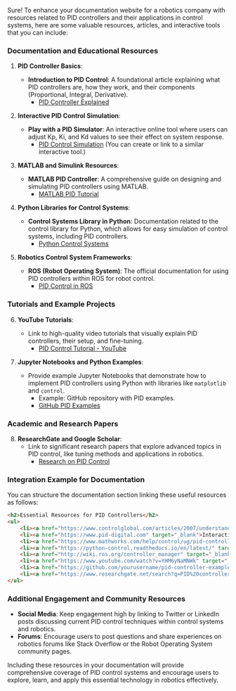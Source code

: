 Sure! To enhance your documentation website for a robotics company with resources related to PID controllers and their applications in control systems, here are some valuable resources, articles, and interactive tools that you can include:

### **Documentation and Educational Resources**

1. **PID Controller Basics**:
   - **Introduction to PID Control**: A foundational article explaining what PID controllers are, how they work, and their components (Proportional, Integral, Derivative).
     - [PID Controller Explained](https://www.controlglobal.com/articles/2007/understanding-pid-control/)
   
2. **Interactive PID Control Simulation**:
   - **Play with a PID Simulator**: An interactive online tool where users can adjust Kp, Ki, and Kd values to see their effect on system response.
     - [PID Control Simulation](https://www.pid-digital.com) (You can create or link to a similar interactive tool.)

3. **MATLAB and Simulink Resources**:
   - **MATLAB PID Controller**: A comprehensive guide on designing and simulating PID controllers using MATLAB.
     - [MATLAB PID Tutorial](https://www.mathworks.com/help/control/ug/pid-controller.html)

4. **Python Libraries for Control Systems**:
   - **Control Systems Library in Python**: Documentation related to the control library for Python, which allows for easy simulation of control systems, including PID controllers.
     - [Python Control Systems](https://python-control.readthedocs.io/en/latest/)

5. **Robotics Control System Frameworks**:
   - **ROS (Robot Operating System)**: The official documentation for using PID controllers within ROS for robot control.
     - [PID Control in ROS](http://wiki.ros.org/controller_manager)

### **Tutorials and Example Projects**

6. **YouTube Tutorials**:
   - Link to high-quality video tutorials that visually explain PID controllers, their setup, and fine-tuning.
     - [PID Control Tutorial - YouTube](https://www.youtube.com/watch?v=YHM6yNaMNWk)

7. **Jupyter Notebooks and Python Examples**:
   - Provide example Jupyter Notebooks that demonstrate how to implement PID controllers using Python with libraries like `matplotlib` and `control`.
     - Example: GitHub repository with PID examples.
     - [GitHub PID Examples](https://github.com/yourusername/pid-controller-examples)

### **Academic and Research Papers**

8. **ResearchGate and Google Scholar**:
   - Link to significant research papers that explore advanced topics in PID control, like tuning methods and applications in robotics.
     - [Research on PID Control](https://www.researchgate.net/search?q=PID%20controller)

### **Integration Example for Documentation**

You can structure the documentation section linking these useful resources as follows:

```html
<h2>Essential Resources for PID Controllers</h2>
<ul>
    <li><a href="https://www.controlglobal.com/articles/2007/understanding-pid-control/" target="_blank">Introduction to PID Control</a></li>
    <li><a href="https://www.pid-digital.com" target="_blank">Interactive PID Control Simulation</a></li>
    <li><a href="https://www.mathworks.com/help/control/ug/pid-controller.html" target="_blank">MATLAB PID Tutorial</a></li>
    <li><a href="https://python-control.readthedocs.io/en/latest/" target="_blank">Python Control Systems Documentation</a></li>
    <li><a href="http://wiki.ros.org/controller_manager" target="_blank">Using PID Controllers in ROS</a></li>
    <li><a href="https://www.youtube.com/watch?v=YHM6yNaMNWk" target="_blank">YouTube PID Control Tutorial</a></li>
    <li><a href="https://github.com/yourusername/pid-controller-examples" target="_blank">GitHub PID Examples</a></li>
    <li><a href="https://www.researchgate.net/search?q=PID%20controller" target="_blank">Academic Research on PID Control</a></li>
</ul>
```

### **Additional Engagement and Community Resources**

- **Social Media**: Keep engagement high by linking to Twitter or LinkedIn posts discussing current PID control techniques within control systems and robotics.
- **Forums**: Encourage users to post questions and share experiences on robotics forums like Stack Overflow or the Robot Operating System community pages.

Including these resources in your documentation will provide comprehensive coverage of PID control systems and encourage users to explore, learn, and apply this essential technology in robotics effectively.